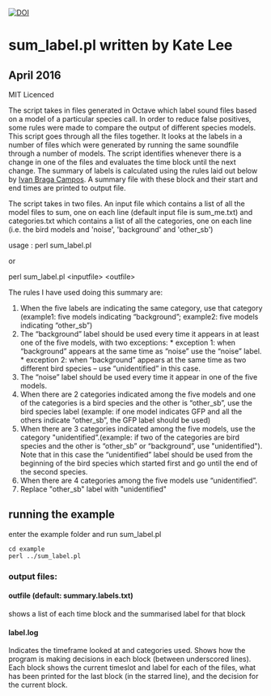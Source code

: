 [![DOI](https://zenodo.org/badge/75901343.svg)](https://zenodo.org/badge/latestdoi/75901343)

# sum_label.pl written by Kate Lee
## April 2016

MIT Licenced

The script takes in files generated in Octave which label sound files based on a model of a particular species call. In order to reduce false positives, some rules were made to compare the output of different species models. This script goes through all the files together. It looks at the labels in a number of files which were generated by running the same soundfile through a number of models. The script identifies whenever there is a change in one of the files and evaluates the time block until the next change. The summary of labels is calculated using the rules laid out below by [Ivan Braga Campos](https://unidirectory.auckland.ac.nz/people/profile/icam765). A summary file with these block and their start and end times are printed to output file.

The script takes in two files. An input file which contains a list of all the model files to sum, one on each line (default input file is sum_me.txt) and categories.txt which contains a list of all the categories, one on each line (i.e. the bird models and 'noise', 'background' and 'other_sb')


usage :
perl sum_label.pl

or

perl sum_label.pl \<inputfile\> \<outfile\>


The rules I have used doing this summary are:

 1. When the five labels are indicating the same category, use that category (example1: five models indicating “background”; example2: five models indicating “other_sb”)
 2. The  “background” label should be used every time it appears in at least one of the five models, with two exceptions:
         * exception 1:  when “background” appears at the same time as “noise” use the “noise” label.
         * exception 2:  when “background” appears at the same time as two different bird species – use “unidentified” in this case.
 3. The “noise” label should be used every time it appear in one of the five models.
 4. When there are 2 categories indicated among the five models and one of the categories is a bird species and the other is “other_sb”, 
    use the bird species label (example: if one model indicates GFP and all the others indicate “other_sb”, the GFP label should be used)
 5. When there are 3 categories indicated among the five models, use the category "unidentified”.(example: if two of the categories are bird
    	 species and the other is “other_sb” or “background”, use "unidentified").
         Note that in this case the “unidentified” label should be used from the beginning of the bird species which started first and go 
     	 until the end of the second species.
 6. When there are 4 categories among the five models use “unidentified”.
 7. Replace "other_sb" label with "unidentified"


## running the example

enter the example folder and run sum_label.pl
<pre><code>cd example
perl ../sum_label.pl
</code></pre>

### output files:

#### outfile (default: summary.labels.txt)
shows a list of each time block and the summarised label for that block

#### label.log
Indicates the timeframe looked at and categories used.
Shows how the program is making decisions in each block (between underscored lines).
Each block shows the current timeslot and label for each of the files, what has been printed for the last block (in the starred line), and the decision for the current block.


